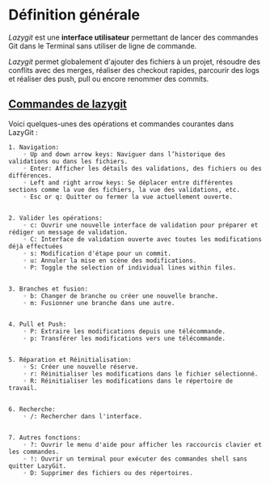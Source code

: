 # **Définition générale**

_Lazygit_ est une **interface utilisateur** permettant de lancer des commandes Git dans le Terminal sans utiliser de ligne de commande.

_Lazygit_ permet globalement d'ajouter des fichiers à un projet, résoudre des conflits avec des merges, réaliser des checkout rapides, parcourir des logs et réaliser des push, pull ou encore renommer des commits.

## <ins>Commandes de lazygit<ins>

Voici quelques-unes des opérations et commandes courantes dans LazyGit :

    1. Navigation:
        ◦ Up and down arrow keys: Naviguer dans l’historique des validations ou dans les fichiers.
        ◦ Enter: Afficher les détails des validations, des fichiers ou des différences.
        ◦ Left and right arrow keys: Se déplacer entre différentes sections comme la vue des fichiers, la vue des validations, etc.
        ◦ Esc or q: Quitter ou fermer la vue actuellement ouverte.


    2. Valider les opérations:
        ◦ c: Ouvrir une nouvelle interface de validation pour préparer et rédiger un message de validation.
        ◦ C: Interface de validation ouverte avec toutes les modifications déjà effectuées
        ◦ s: Modification d'étape pour un commit.
        ◦ u: Annuler la mise en scène des modifications.
        ◦ P: Toggle the selection of individual lines within files.


    3. Branches et fusion:
        ◦ b: Changer de branche ou créer une nouvelle branche.
        ◦ m: Fusionner une branche dans une autre.


    4. Pull et Push:
        ◦ P: Extraire les modifications depuis une télécommande.
        ◦ p: Transférer les modifications vers une télécommande.


    5. Réparation et Réinitialisation:
        ◦ S: Créer une nouvelle réserve.
        ◦ r: Réinitialiser les modifications dans le fichier sélectionné.
        ◦ R: Réinitialiser les modifications dans le répertoire de travail.


    6. Recherche:
        ◦ /: Rechercher dans l'interface.


    7. Autres fonctions:
        ◦ ?: Ouvrir le menu d'aide pour afficher les raccourcis clavier et les commandes.
        ◦ !: Ouvrir un terminal pour exécuter des commandes shell sans quitter LazyGit.
        ◦ D: Supprimer des fichiers ou des répertoires.